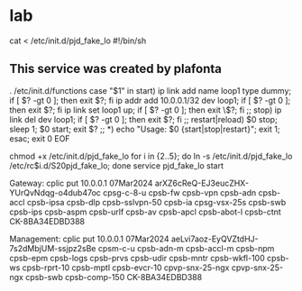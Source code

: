 # lab


cat <<EOF > /etc/init.d/pjd_fake_lo
#!/bin/sh
## This service was created by plafonta
. /etc/init.d/functions
case "\$1" in
start)
ip link add name loop1 type dummy; if [ \$? -gt 0 ]; then exit \$?; fi
ip addr add 10.0.0.1/32 dev loop1; if [ \$? -gt 0 ]; then exit \$?; fi
ip link set loop1 up; if [ \$? -gt 0 ]; then exit \\$?; fi ;;
stop) ip link del dev loop1; if [ \$? -gt 0 ]; then exit \$?; fi ;;
restart|reload) \$0 stop; sleep 1; \$0 start; exit \$? ;;
*) echo "Usage: \$0 {start|stop|restart}"; exit 1; esac; exit 0
EOF
 
chmod +x /etc/init.d/pjd_fake_lo
for i in {2..5}; do ln -s /etc/init.d/pjd_fake_lo /etc/rc$i.d/S20pjd_fake_lo; done
service pjd_fake_lo start



Gateway:
cplic put 10.0.0.1 07Mar2024 arXZ6cReQ-EJ3eucZHX-YUrQvNdqg-o4dub47oc cpsg-c-8-u cpsb-fw cpsb-vpn cpsb-adn cpsb-accl cpsb-ipsa cpsb-dlp cpsb-sslvpn-50 cpsb-ia cpsg-vsx-25s cpsb-swb cpsb-ips cpsb-aspm cpsb-urlf cpsb-av cpsb-apcl cpsb-abot-l cpsb-ctnt CK-8BA34EDBD388

Management:
cplic put 10.0.0.1 07Mar2024 aeLvi7aoz-EyQVZtdHJ-7s2dMbjUM-ssjpz2sBe cpsm-c-u cpsb-adn-m cpsb-accl-m cpsb-npm cpsb-epm cpsb-logs cpsb-prvs cpsb-udir cpsb-mntr cpsb-wkfl-100 cpsb-ws cpsb-rprt-10 cpsb-mptl cpsb-evcr-10 cpvp-snx-25-ngx cpvp-snx-25-ngx cpsb-swb cpsb-comp-150 CK-8BA34EDBD388

